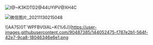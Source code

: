 ![I@~K3KDTD2@44UYIPV@XH4C](https://user-images.githubusercontent.com/90487385/144059388-400f335a-23f8-4098-a010-bbb98239ca47.png)

![微信图片_20211130215048](https://user-images.githubusercontent.com/90487385/144059401-0a1d194c-9b86-4ee4-8448-b69692bc4d3e.png)

![AA7S)0T`WPFBV0IAL~K{%6J](https://user-images.githubusercontent.com/90487385/144052475-f787e2b1-564f-42e7-9ca8-18046346e6e1.png

